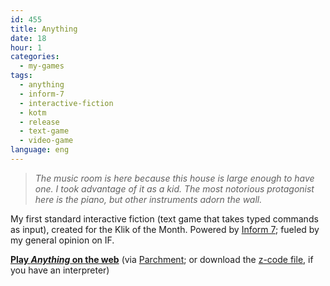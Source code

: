 ```yaml
---
id: 455
title: Anything
date: 18
hour: 1
categories:
  - my-games
tags:
  - anything
  - inform-7
  - interactive-fiction
  - kotm
  - release
  - text-game
  - video-game
language: eng
---
```


> _The music room is here because this house is large enough to have one. I took advantage of it as a kid. The most notorious protagonist here is the piano, but other instruments adorn the wall._

My first standard interactive fiction (text game that takes typed commands as input), created for the Klik of the Month. Powered by [Inform 7](http://inform7.com/); fueled by my general opinion on IF.

**[Play _Anything_ on the web](//www.agj.cl/files/games/anything-kotm/anything.z5)** (via [Parchment](http://code.google.com/p/parchment/); or download the [z-code file](//www.agj.cl/files/games/anything-kotm/anything.z5), if you have an interpreter)
